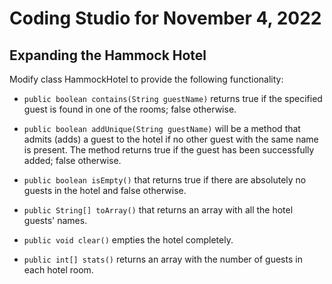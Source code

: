 # Coding Studio for November 4, 2022

## Expanding the Hammock Hotel

Modify class HammockHotel to provide the following functionality:

* ``public boolean contains(String guestName)`` returns true if the specified guest is found in one of the rooms; false otherwise.


* ``public boolean addUnique(String guestName)`` will be a method that admits (adds) a guest to the hotel if no other guest with the same name is present. The method returns true if the guest has been successfully added; false otherwise.


* ``public boolean isEmpty()`` that returns true if there are absolutely no guests in the hotel and false otherwise.


* ``public String[] toArray()`` that returns an array with all the hotel guests' names.


* ``public void clear()`` empties the hotel completely.


* ``public int[] stats()`` returns an array with the number of guests in each hotel room.